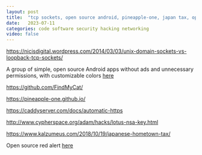 ```yaml
---
layout: post
title:  "tcp sockets, open source android, pineapple-one, japan tax, open source red alert"
date:   2023-07-11
categories: code software security hacking networking
video: false
---
```


https://nicisdigital.wordpress.com/2014/03/03/unix-domain-sockets-vs-loopback-tcp-sockets/

A group of simple, open source Android apps without ads and unnecessary permissions, with customizable colors [here](https://www.simplemobiletools.com/)

https://github.com/FindMyCat/


https://pineapple-one.github.io/

https://caddyserver.com/docs/automatic-https

http://www.cypherspace.org/adam/hacks/lotus-nsa-key.html

https://www.kalzumeus.com/2018/10/19/japanese-hometown-tax/

Open source red alert [here](https://www.openra.net/)